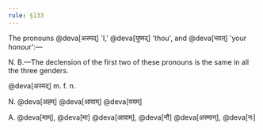 ```yaml
---
rule: §133
---
```


The pronouns @deva[अस्मद्‌] 'I,' @deva[युष्मद्‌] 'thou', and @deva[भवत्‌] 'your honour':—

N. B.—The declension of the first two of these pronouns is the same in all the three genders.

@deva[अस्मद्‌] m. f. n.

N. @deva[अहम्‌] @deva[आवाम्‌] @deva[वयम्‌]

A. @deva[माम्‌], @deva[मा] @deva[आवाम्‌], @deva[नौ] @deva[अस्मान्‌], @deva[नः]